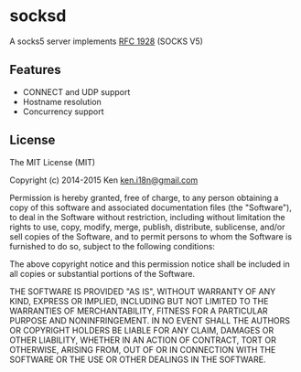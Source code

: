 socksd
=================
A socks5 server implements [RFC 1928](http://tools.ietf.org/html/rfc1928) (SOCKS V5)

Features
------------
* CONNECT and UDP support
* Hostname resolution
* Concurrency support

## License

The MIT License (MIT)

Copyright (c) 2014-2015 Ken <ken.i18n@gmail.com>

Permission is hereby granted, free of charge, to any person obtaining a copy of
this software and associated documentation files (the "Software"), to deal in
the Software without restriction, including without limitation the rights to
use, copy, modify, merge, publish, distribute, sublicense, and/or sell copies of
the Software, and to permit persons to whom the Software is furnished to do so,
subject to the following conditions:

The above copyright notice and this permission notice shall be included in all
copies or substantial portions of the Software.

THE SOFTWARE IS PROVIDED "AS IS", WITHOUT WARRANTY OF ANY KIND, EXPRESS OR
IMPLIED, INCLUDING BUT NOT LIMITED TO THE WARRANTIES OF MERCHANTABILITY, FITNESS
FOR A PARTICULAR PURPOSE AND NONINFRINGEMENT. IN NO EVENT SHALL THE AUTHORS OR
COPYRIGHT HOLDERS BE LIABLE FOR ANY CLAIM, DAMAGES OR OTHER LIABILITY, WHETHER
IN AN ACTION OF CONTRACT, TORT OR OTHERWISE, ARISING FROM, OUT OF OR IN
CONNECTION WITH THE SOFTWARE OR THE USE OR OTHER DEALINGS IN THE SOFTWARE.

